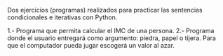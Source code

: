 Dos ejercicios (programas) realizados para practicar las sentencias condicionales e iterativas con Python.

1.- Programa que permita calcular el IMC de una persona.
2.- Programa donde el usuario entregará como argumento: piedra, papel o tijera. Para que el computador pueda jugar escogerá un
valor al azar.
